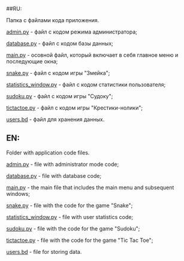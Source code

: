##RU:

Папка с файлами кода приложения.

[admin.py](https://github.com/oooNAKooo/Brain-Crush/blob/main/Code/admin.py) - файл с кодом режима администратора;

[database.py](https://github.com/oooNAKooo/Brain-Crush/blob/main/Code/database.py) - файл с кодом базы данных;

[main.py](https://github.com/oooNAKooo/Brain-Crush/blob/main/Code/main.py) - осовной файл, который включает в себя главное меню и последующие окна;

[snake.py](https://github.com/oooNAKooo/Brain-Crush/blob/main/Code/snake.py) - файл с кодом игры "Змейка";

[statistics_window.py](https://github.com/oooNAKooo/Brain-Crush/blob/main/Code/statistics_window.py) - файл с кодом статистики пользователя;

[sudoku.py](https://github.com/oooNAKooo/Brain-Crush/blob/main/Code/sudoku.py) - файл с кодом игры "Судоку";

[tictactoe.py](https://github.com/oooNAKooo/Brain-Crush/blob/main/Code/tictactoe.py) - файл с кодом игры "Крестики-нолики";

[users.bd](https://github.com/oooNAKooo/Brain-Crush/blob/main/Code/users.bd) - файл для хранения данных.

##
## EN:

Folder with application code files.

[admin.py](https://github.com/oooNAKooo/Brain-Crush/blob/main/Code/admin.py) - file with administrator mode code;

[database.py](https://github.com/oooNAKooo/Brain-Crush/blob/main/Code/database.py) - file with database code;

[main.py](https://github.com/oooNAKooo/Brain-Crush/blob/main/Code/main.py) - the main file that includes the main menu and subsequent windows;

[snake.py](https://github.com/oooNAKooo/Brain-Crush/blob/main/Code/snake.py) - file with the code for the game "Snake";

[statistics_window.py](https://github.com/oooNAKooo/Brain-Crush/blob/main/Code/statistics_window.py) - file with user statistics code;

[sudoku.py](https://github.com/oooNAKooo/Brain-Crush/blob/main/Code/sudoku.py) - file with the code for the game "Sudoku";

[tictactoe.py](https://github.com/oooNAKooo/Brain-Crush/blob/main/Code/tictactoe.py) - file with the code for the game "Tic Tac Toe";

[users.bd](https://github.com/oooNAKooo/Brain-Crush/blob/main/Code/users.bd) - file for storing data.

##
